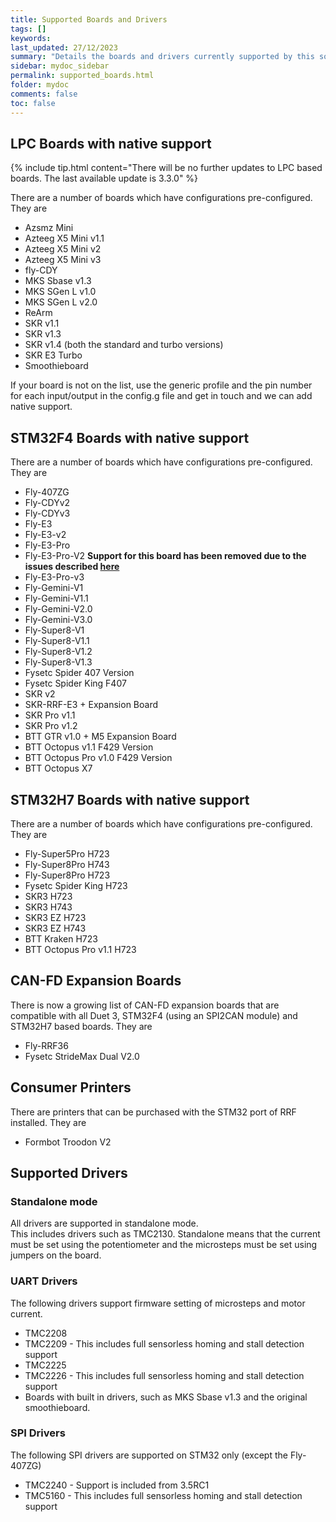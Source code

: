 ```yaml
---
title: Supported Boards and Drivers
tags: []
keywords: 
last_updated: 27/12/2023
summary: "Details the boards and drivers currently supported by this software"
sidebar: mydoc_sidebar
permalink: supported_boards.html
folder: mydoc
comments: false
toc: false
---
```


## LPC Boards with native support

{% include tip.html content="There will be no further updates to LPC based boards. The last available update is 3.3.0" %}

There are a number of boards which have configurations pre-configured. They are

* Azsmz Mini
* Azteeg X5 Mini v1.1
* Azteeg X5 Mini v2
* Azteeg X5 Mini v3
* fly-CDY
* MKS Sbase v1.3
* MKS SGen L v1.0
* MKS SGen L v2.0
* ReArm
* SKR v1.1
* SKR v1.3
* SKR v1.4 (both the standard and turbo versions)
* SKR E3 Turbo
* Smoothieboard

If your board is not on the list, use the generic profile and the pin number for each input/output in the config.g file and get in touch and we can add native support.

## STM32F4 Boards with native support

There are a number of boards which have configurations pre-configured. They are

* Fly-407ZG
* Fly-CDYv2
* Fly-CDYv3
* Fly-E3
* Fly-E3-v2
* Fly-E3-Pro
* Fly-E3-Pro-V2 **Support for this board has been removed due to the issues described [here](/fly_e3_prov2_general.html)**
* Fly-E3-Pro-v3
* Fly-Gemini-V1
* Fly-Gemini-V1.1
* Fly-Gemini-V2.0
* Fly-Gemini-V3.0
* Fly-Super8-V1
* Fly-Super8-V1.1
* Fly-Super8-V1.2
* Fly-Super8-V1.3
* Fysetc Spider 407 Version
* Fysetc Spider King F407
* SKR v2
* SKR-RRF-E3 + Expansion Board
* SKR Pro v1.1
* SKR Pro v1.2
* BTT GTR v1.0 + M5 Expansion Board
* BTT Octopus v1.1 F429 Version
* BTT Octopus Pro v1.0 F429 Version
* BTT Octopus X7

## STM32H7 Boards with native support

There are a number of boards which have configurations pre-configured. They are

* Fly-Super5Pro H723
* Fly-Super8Pro H743
* Fly-Super8Pro H723
* Fysetc Spider King H723
* SKR3 H723
* SKR3 H743
* SKR3 EZ H723
* SKR3 EZ H743
* BTT Kraken H723
* BTT Octopus Pro v1.1 H723

## CAN-FD Expansion Boards

There is now a growing list of CAN-FD expansion boards that are compatible with all Duet 3, STM32F4 (using an SPI2CAN module) and STM32H7 based boards. They are

* Fly-RRF36
* Fysetc StrideMax Dual V2.0

## Consumer Printers

There are printers that can be purchased with the STM32 port of RRF installed. They are

* Formbot Troodon V2

## Supported Drivers

### Standalone mode

All drivers are supported in standalone mode.  
This includes drivers such as TMC2130.
Standalone means that the current must be set using the potentiometer and the microsteps must be set using jumpers on the board.

### UART Drivers

The following drivers support firmware setting of microsteps and motor current.  

* TMC2208
* TMC2209 - This includes full sensorless homing and stall detection support
* TMC2225
* TMC2226 - This includes full sensorless homing and stall detection support
* Boards with built in drivers, such as MKS Sbase v1.3 and the original smoothieboard.

### SPI Drivers

The following SPI drivers are supported on STM32 only (except the Fly-407ZG)

* TMC2240 - Support is included from 3.5RC1
* TMC5160 - This includes full sensorless homing and stall detection support
